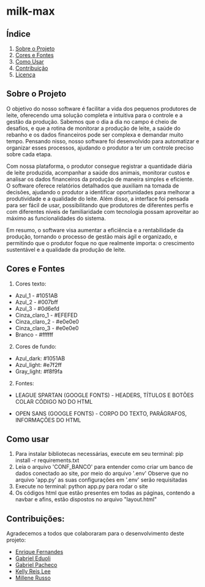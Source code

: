 # milk-max

## Índice
1. [Sobre o Projeto](#sobre-o-projeto)
2. [Cores e Fontes](#cores-e-fontes)
3. [Como Usar](#como-usar)
4. [Contribuição](#contribuições)
5. [Licença](#licença)


## Sobre o Projeto
O objetivo do nosso software é facilitar a vida dos pequenos produtores de leite, oferecendo uma solução completa e intuitiva para o controle e a gestão da produção. Sabemos que o dia a dia no campo é cheio de desafios, e que a rotina de monitorar a produção de leite, a saúde do rebanho e os dados financeiros pode ser complexa e demandar muito tempo. Pensando nisso, nosso software foi desenvolvido para automatizar e organizar esses processos, ajudando o produtor a ter um controle preciso sobre cada etapa.

Com nossa plataforma, o produtor consegue registrar a quantidade diária de leite produzida, acompanhar a saúde dos animais, monitorar custos e analisar os dados financeiros da produção de maneira simples e eficiente. O software oferece relatórios detalhados que auxiliam na tomada de decisões, ajudando o produtor a identificar oportunidades para melhorar a produtividade e a qualidade do leite. Além disso, a interface foi pensada para ser fácil de usar, possibilitando que produtores de diferentes perfis e com diferentes níveis de familiaridade com tecnologia possam aproveitar ao máximo as funcionalidades do sistema.

Em resumo, o software visa aumentar a eficiência e a rentabilidade da produção, tornando o processo de gestão mais ágil e organizado, e permitindo que o produtor foque no que realmente importa: o crescimento sustentável e a qualidade da produção de leite.


## Cores e Fontes
1. Cores texto: 
 - Azul_1 - #1051AB
 - Azul_2 - #007bff
 - Azul_3 - #0d6efd
 - Cinza_claro_1 - #EFEFED
 - Cinza_claro_2 - #e0e0e0
 - Cinza_claro_3 - #e0e0e0
 - Branco - #ffffff

2. Cores de fundo:
 - Azul_dark: #1051AB
 - Azul_light: #e7f2ff
 - Gray_light: #f8f9fa 

2. Fontes:
 - LEAGUE SPARTAN (GOOGLE FONTS) - HEADERS, TÍTULOS E BOTÕES 
COLAR CÓDIGO NO <head> DO HTML

 - OPEN SANS (GOOGLE FONTS) - CORPO DO TEXTO, PARÁGRAFOS, INFORMAÇÕES <head> DO HTML

## Como usar
1. Para instalar bibliotecas necessárias,
execute em seu terminal: pip install -r requirements.txt
2. Leia o arquivo 'CONF_BANCO' para entender como criar um banco de dados conectado ao site,
por meio do arquivo '.env'
Observe que no arquivo 'app.py' as suas configurações em '.env' serão requisitadas
3. Execute no terminal: python app.py para rodar o site
4. Os códigos html que estão presentes em todas as páginas, contendo a navbar e afins,
estão dispostos no arquivo "layout.html"

## Contribuições:
Agradecemos a todos que colaboraram para o desenvolvimento deste projeto:

- [Enrique Fernandes](https://github.com/enrique-fcnr)
- [Gabriel Eduoli](https://github.com/gabrieleduoli)
- [Gabriel Pacheco](https://linkedin.com/in/username3)
- [Kelly Reis Lee](https://github.com/KellyReisLee)
- [Millene Russo](https://github.com/millennium164)





